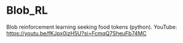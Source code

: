 # Blob_RL
Blob reinforcement learning seeking food tokens (python). 
YouTube: https://youtu.be/fKJpx0izH5U?si=FcmqQ7SheuFb74MC 
